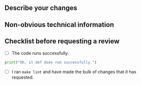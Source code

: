 <!--- Please write your PR name in the present imperative tense. Examples of that tense are: "Fix issue in the dispatcher where…", "Improve our handling of…", etc." -->
<!-- For more information on Pull Requests, you can reference here: https://success.vanillaforums.com/kb/articles/228-using-pull-requests-to-contribute -->
## Describe your changes

## Non-obvious technical information

## Checklist before requesting a review
<!--- These are suggested things you could add, but what you add will be dependent on your repository's standards. --->
- [ ] The code runs successfully.

```python
print("Oh, it def does run successfully.")
```

- [ ] I ran `make lint` and have made the bulk of changes that it has requested.
